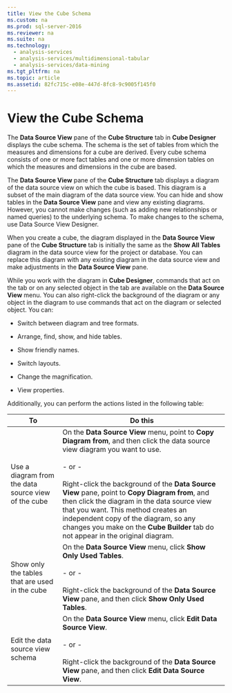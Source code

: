 ```yaml
---
title: View the Cube Schema
ms.custom: na
ms.prod: sql-server-2016
ms.reviewer: na
ms.suite: na
ms.technology: 
  - analysis-services
  - analysis-services/multidimensional-tabular
  - analysis-services/data-mining
ms.tgt_pltfrm: na
ms.topic: article
ms.assetid: 82fc715c-e08e-447d-8fc8-9c9005f145f0
---
```

# View the Cube Schema
  The **Data Source View** pane of the **Cube Structure** tab in **Cube Designer** displays the cube schema. The schema is the set of tables from which the measures and dimensions for a cube are derived. Every cube schema consists of one or more fact tables and one or more dimension tables on which the measures and dimensions in the cube are based.  
  
 The **Data Source View** pane of the **Cube Structure** tab displays a diagram of the data source view on which the cube is based. This diagram is a subset of the main diagram of the data source view. You can hide and show tables in the **Data Source View** pane and view any existing diagrams. However, you cannot make changes (such as adding new relationships or named queries) to the underlying schema. To make changes to the schema, use Data Source View Designer.  
  
 When you create a cube, the diagram displayed in the **Data Source View** pane of the **Cube Structure** tab is initially the same as the **Show All Tables** diagram in the data source view for the project or database. You can replace this diagram with any existing diagram in the data source view and make adjustments in the **Data Source View** pane.  
  
 While you work with the diagram in **Cube Designer**, commands that act on the tab or on any selected object in the tab are available on the **Data Source View** menu. You can also right-click the background of the diagram or any object in the diagram to use commands that act on the diagram or selected object. You can:  
  
-   Switch between diagram and tree formats.  
  
-   Arrange, find, show, and hide tables.  
  
-   Show friendly names.  
  
-   Switch layouts.  
  
-   Change the magnification.  
  
-   View properties.  
  
 Additionally, you can perform the actions listed in the following table:  
  
|To|Do this|  
|--------|-------------|  
|Use a diagram from the data source view of the cube|On the **Data Source View** menu, point to **Copy Diagram from**, and then click the data source view diagram you want to use.<br /><br /> - or -<br /><br /> Right-click the background of the **Data Source View** pane, point to **Copy Diagram from**, and then click the diagram in the data source view that you want. This method creates an independent copy of the diagram, so any changes you make on the **Cube Builder** tab do not appear in the original diagram.|  
|Show only the tables that are used in the cube|On the **Data Source View** menu, click **Show Only Used Tables**.<br /><br /> - or -<br /><br /> Right-click the background of the **Data Source View** pane, and then click **Show Only Used Tables**.|  
|Edit the data source view schema|On the **Data Source View** menu, click **Edit Data Source View**.<br /><br /> - or -<br /><br /> Right-click the background of the **Data Source View** pane, and then click **Edit Data Source View**.|  
  
  